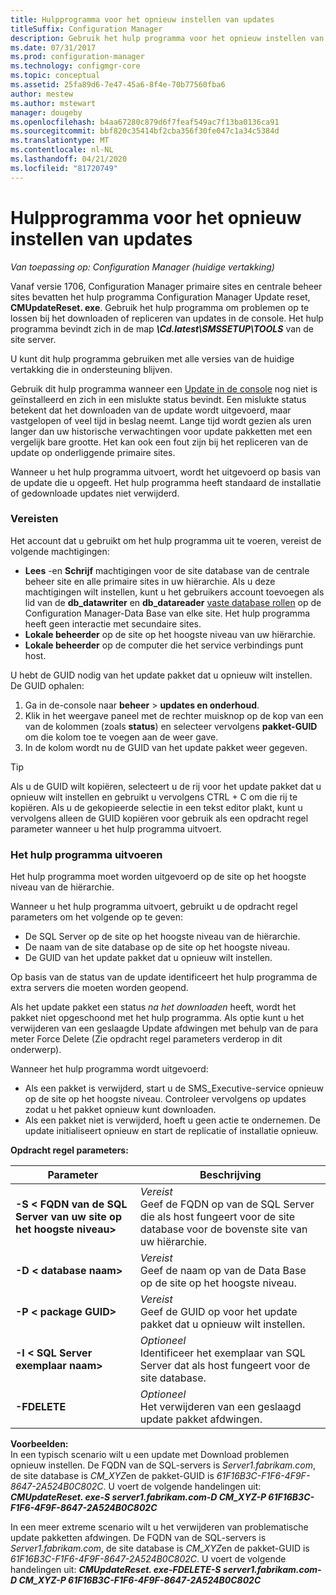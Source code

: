 ```yaml
---
title: Hulpprogramma voor het opnieuw instellen van updates
titleSuffix: Configuration Manager
description: Gebruik het hulp programma voor het opnieuw instellen van updates voor de update in de console voor Configuration Manager.
ms.date: 07/31/2017
ms.prod: configuration-manager
ms.technology: configmgr-core
ms.topic: conceptual
ms.assetid: 25fa89d6-7e47-45a6-8f4e-70b77560fba6
author: mestew
ms.author: mstewart
manager: dougeby
ms.openlocfilehash: b4aa67280c879d6f7feaf549ac7f13ba0136ca91
ms.sourcegitcommit: bbf820c35414bf2cba356f30fe047c1a34c5384d
ms.translationtype: MT
ms.contentlocale: nl-NL
ms.lasthandoff: 04/21/2020
ms.locfileid: "81720749"
---
```

# <a name="update-reset-tool"></a>Hulpprogramma voor het opnieuw instellen van updates

*Van toepassing op: Configuration Manager (huidige vertakking)*  


Vanaf versie 1706, Configuration Manager primaire sites en centrale beheer sites bevatten het hulp programma Configuration Manager Update reset, **CMUpdateReset. exe**. Gebruik het hulp programma om problemen op te lossen bij het downloaden of repliceren van updates in de console. Het hulp programma bevindt zich in de map ***\Cd.latest\SMSSETUP\TOOLS*** van de site server.

U kunt dit hulp programma gebruiken met alle versies van de huidige vertakking die in ondersteuning blijven.

Gebruik dit hulp programma wanneer een [Update in de console](install-in-console-updates.md) nog niet is geïnstalleerd en zich in een mislukte status bevindt. Een mislukte status betekent dat het downloaden van de update wordt uitgevoerd, maar vastgelopen of veel tijd in beslag neemt. Lange tijd wordt gezien als uren langer dan uw historische verwachtingen voor update pakketten met een vergelijk bare grootte. Het kan ook een fout zijn bij het repliceren van de update op onderliggende primaire sites.  

Wanneer u het hulp programma uitvoert, wordt het uitgevoerd op basis van de update die u opgeeft. Het hulp programma heeft standaard de installatie of gedownloade updates niet verwijderd.  

### <a name="prerequisites"></a>Vereisten
Het account dat u gebruikt om het hulp programma uit te voeren, vereist de volgende machtigingen:
- **Lees** -en **Schrijf** machtigingen voor de site database van de centrale beheer site en alle primaire sites in uw hiërarchie. Als u deze machtigingen wilt instellen, kunt u het gebruikers account toevoegen als lid van de **db_datawriter** en **db_datareader** [vaste database rollen](/sql/relational-databases/security/authentication-access/database-level-roles#fixed-database-roles) op de Configuration Manager-Data Base van elke site. Het hulp programma heeft geen interactie met secundaire sites.
- **Lokale beheerder** op de site op het hoogste niveau van uw hiërarchie.
- **Lokale beheerder** op de computer die het service verbindings punt host.

U hebt de GUID nodig van het update pakket dat u opnieuw wilt instellen. De GUID ophalen:
  1.   Ga in de-console naar **beheer**  >  **updates en onderhoud**.
  2.   Klik in het weergave paneel met de rechter muisknop op de kop van een van de kolommen (zoals **status**) en selecteer vervolgens **pakket-GUID** om die kolom toe te voegen aan de weer gave.
  3.   In de kolom wordt nu de GUID van het update pakket weer gegeven.

> [!TIP]  
> Als u de GUID wilt kopiëren, selecteert u de rij voor het update pakket dat u opnieuw wilt instellen en gebruikt u vervolgens CTRL + C om die rij te kopiëren. Als u de gekopieerde selectie in een tekst editor plakt, kunt u vervolgens alleen de GUID kopiëren voor gebruik als een opdracht regel parameter wanneer u het hulp programma uitvoert.

### <a name="run-the-tool"></a>Het hulp programma uitvoeren    
Het hulp programma moet worden uitgevoerd op de site op het hoogste niveau van de hiërarchie.

Wanneer u het hulp programma uitvoert, gebruikt u de opdracht regel parameters om het volgende op te geven:
- De SQL Server op de site op het hoogste niveau van de hiërarchie.
- De naam van de site database op de site op het hoogste niveau.
- De GUID van het update pakket dat u opnieuw wilt instellen.

Op basis van de status van de update identificeert het hulp programma de extra servers die moeten worden geopend.   

Als het update pakket een status *na het downloaden* heeft, wordt het pakket niet opgeschoond met het hulp programma. Als optie kunt u het verwijderen van een geslaagde Update afdwingen met behulp van de para meter Force Delete (Zie opdracht regel parameters verderop in dit onderwerp).

Wanneer het hulp programma wordt uitgevoerd:
- Als een pakket is verwijderd, start u de SMS_Executive-service opnieuw op de site op het hoogste niveau. Controleer vervolgens op updates zodat u het pakket opnieuw kunt downloaden.
- Als een pakket niet is verwijderd, hoeft u geen actie te ondernemen. De update initialiseert opnieuw en start de replicatie of installatie opnieuw.

**Opdracht regel parameters:**  


|                        Parameter                         |                                                       Beschrijving                                                        |
|----------------------------------------------------------|--------------------------------------------------------------------------------------------------------------------------|
| **-S &lt; FQDN van de SQL Server van uw site op het hoogste niveau>** | *Vereist* <br> Geef de FQDN op van de SQL Server die als host fungeert voor de site database voor de bovenste site van uw hiërarchie. |
|                **-D &lt; database naam>**                 |                          *Vereist* <br> Geef de naam op van de Data Base op de site op het hoogste niveau.                          |
|                 **-P &lt; package GUID>**                 |                        *Vereist* <br> Geef de GUID op voor het update pakket dat u opnieuw wilt instellen.                        |
|           **-I &lt; SQL Server exemplaar naam>**           |                    *Optioneel* <br> Identificeer het exemplaar van SQL Server dat als host fungeert voor de site database.                     |
|                       **-FDELETE**                       |                       *Optioneel* <br> Het verwijderen van een geslaagd update pakket afdwingen.                        |

**Voorbeelden:**  
In een typisch scenario wilt u een update met Download problemen opnieuw instellen. De FQDN van de SQL-servers is *Server1.fabrikam.com*, de site database is *CM_XYZ*en de pakket-GUID is *61F16B3C-F1F6-4F9F-8647-2A524B0C802C*.  U voert de volgende handelingen uit: ***CMUpdateReset. exe-S server1.fabrikam.com-D CM_XYZ-P 61F16B3C-F1F6-4F9F-8647-2A524B0C802C***

In een meer extreme scenario wilt u het verwijderen van problematische update pakketten afdwingen. De FQDN van de SQL-servers is *Server1.fabrikam.com*, de site database is *CM_XYZ*en de pakket-GUID is *61F16B3C-F1F6-4F9F-8647-2A524B0C802C*.  U voert de volgende handelingen uit: ***CMUpdateReset. exe-FDELETE-S server1.fabrikam.com-D CM_XYZ-P 61F16B3C-F1F6-4F9F-8647-2A524B0C802C***
